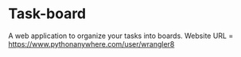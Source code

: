 # Task-board
A web application to organize your tasks into boards.
Website URL = https://www.pythonanywhere.com/user/wrangler8
